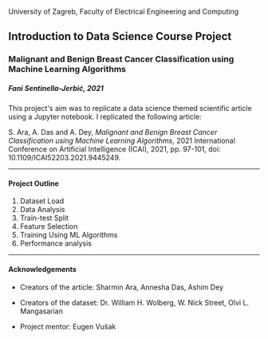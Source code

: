 University of Zagreb, Faculty of Electrical Engineering and Computing

## Introduction to Data Science Course Project
### Malignant and Benign Breast Cancer Classification using Machine Learning Algorithms

##### Fani Sentinella-Jerbić, 2021


This project's aim was to replicate a data science themed scientific article using a Jupyter notebook. I replicated the following article:

S. Ara, A. Das and A. Dey, _Malignant and Benign Breast Cancer Classification using Machine Learning Algorithms_, 2021 International Conference on Artificial Intelligence (ICAI), 2021, pp. 97-101, doi: 10.1109/ICAI52203.2021.9445249.

---

#### Project Outline
1. Dataset Load
2. Data Analysis
3. Train-test Split
4. Feature Selection
5. Training Using ML Algorithms
7. Performance analysis

---

#### Acknowledgements

- Creators of the article: Sharmin Ara, Annesha Das, Ashim Dey

- Creators of the dataset: Dr. William H. Wolberg, W. Nick Street, Olvi L. Mangasarian

- Project mentor: Eugen Vušak
